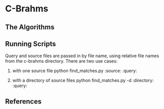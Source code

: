 # C-Brahms

## The Algorithms

## Running Scripts

Query and source files are passed in by file name, using relative file names from the c-brahms directory. There are two use cases:

1) with one source file
    python find_matches.py :source: :query:

2) with a directory of source files
    python find_matches.py -d :directory: :query:


## References
